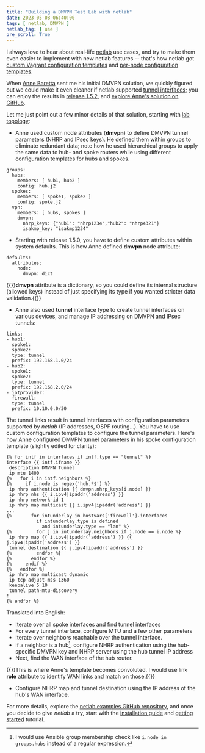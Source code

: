 ```yaml
---
title: "Building a DMVPN Test Lab with netlab"
date: 2023-05-08 06:40:00
tags: [ netlab, DMVPN ]
netlab_tag: [ use ]
pre_scroll: True
---
```

I always love to hear about real-life [netlab](https://netsim-tools.readthedocs.io/en/latest/) use cases, and try to make them even easier to implement with new netlab features -- that's how netlab got [custom Vagrant configuration templates](https://blog.ipspace.net/2022/06/netsim-custom-vagrant-boxes.html) and [per-node configuration templates](https://blog.ipspace.net/2023/04/netlab-merge-config.html). 

When [Anne Baretta](https://www.ipspace.net/kb/NetAutJourney/index.html) sent me his initial DMVPN solution, we quickly figured out we could make it even cleaner if netlab supported [tunnel interfaces](https://netsim-tools.readthedocs.io/en/latest/links.html#links-tunnel); you can enjoy the results in [release 1.5.2](https://netsim-tools.readthedocs.io/en/latest/release/1.5.html#release-1-5-2), and [explore Anne's solution on GitHub](https://github.com/ipspace/netlab-examples/tree/master/DMVPN).
<!--more-->
Let me just point out a few minor details of that solution, starting with [lab topology](https://github.com/ipspace/netlab-examples/blob/master/DMVPN/topology.yml):

* Anne used custom node attributes (**dmvpn**) to define DMVPN tunnel parameters (NHRP and IPsec keys). He defined them within groups to eliminate redundant data; note how he used hierarchical groups to apply the same data to hub- and spoke routers while using different configuration templates for hubs and spokes.

```
groups:
  hubs:
    members: [ hub1, hub2 ]
    config: hub.j2
  spokes:
    members: [ spoke1, spoke2 ]
    config: spoke.j2
  vpn: 
    members: [ hubs, spokes ]
    dmvpn:
      nhrp_keys: {"hub1": "nhrp1234","hub2": "nhrp4321"}
      isakmp_key: "isakmp1234"
```

* Starting with release 1.5.0, you have to define custom attributes within system defaults. This is how Anne defined **dmvpn** node attribute:

```
defaults:
  attributes:
    node:
      dmvpn: dict
```

{{<note>}}**dmvpn** attribute is a dictionary, so you could define its internal structure (allowed keys) instead of just specifying its type if you wanted stricter data validation.{{</note>}}

* Anne also used **tunnel** interface type to create tunnel interfaces on various devices, and manage IP addressing on DMVPN and IPsec tunnels:

```
links:
- hub1:
  spoke1:
  spoke2:
  type: tunnel
  prefix: 192.168.1.0/24
- hub2:
  spoke1:
  spoke2:
  type: tunnel
  prefix: 192.168.2.0/24
- iotprovider:
  firewall:
  type: tunnel
  prefix: 10.10.0.0/30
```

The tunnel links result in tunnel interfaces with configuration parameters supported by _netlab_ (IP addresses, OSPF routing...). You have to use custom configuration templates to configure the tunnel parameters. Here's how Anne configured DMVPN tunnel parameters in his spoke configuration template (slightly edited for clarity):

```
{% for intf in interfaces if intf.type == "tunnel" %}
interface {{ intf.ifname }}
 description DMVPN Tunnel
 ip mtu 1400
{%   for i in intf.neighbors %}
{%     if i.node is regex('hub.*$') %}
 ip nhrp authentication {{ dmvpn.nhrp_keys[i.node] }}
 ip nhrp nhs {{ i.ipv4|ipaddr('address') }}
 ip nhrp network-id 1
 ip nhrp map multicast {{ i.ipv4|ipaddr('address') }}
...
{%       for intunderlay in hostvars['firewall'].interfaces 
           if intunderlay.type is defined
             and intunderlay.type == "lan" %}
{%         for j in intunderlay.neighbors if j.node == i.node %}
 ip nhrp map {{ i.ipv4|ipaddr('address') }} {{ j.ipv4|ipaddr('address') }} 
 tunnel destination {{ j.ipv4|ipaddr('address') }}
{%         endfor %}
{%       endfor %}
{%     endif %}
{%   endfor %}
 ip nhrp map multicast dynamic
 ip tcp adjust-mss 1360
 keepalive 5 10
 tunnel path-mtu-discovery
!
{% endfor %}
```

Translated into English:

* Iterate over all spoke interfaces and find tunnel interfaces
* For every tunnel interface, configure MTU and a few other parameters
* Iterate over neighbors reachable over the tunnel interface.
* If a neighbor is a hub[^AGM], configure NHRP authentication using the hub-specific DMVPN key and NHRP server using the hub tunnel IP address
* Next, find the WAN interface of the hub router.

[^AGM]: I would use Ansible group membership check like `i.node in groups.hubs` instead of a regular expression.

{{<note>}}This is where Anne's template becomes convoluted. I would use link **role** attribute to identify WAN links and match on those.{{</note>}}

* Configure NHRP map and tunnel destination using the IP address of the hub's WAN interface.

For more details, explore the [netlab examples GitHub repository](https://github.com/ipspace/netlab-examples/tree/master/DMVPN), and once you decide to give _netlab_ a try, start with the [installation guide](https://netsim-tools.readthedocs.io/en/latest/install.html) and [getting started](https://netsim-tools.readthedocs.io/en/latest/tutorials.html) tutorial.
